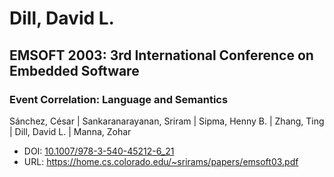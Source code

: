 # Dill, David L.

## EMSOFT 2003: 3rd International Conference on Embedded Software

### Event Correlation: Language and Semantics
Sánchez, César | Sankaranarayanan, Sriram | Sipma, Henny B. | Zhang, Ting | Dill, David L. | Manna, Zohar
* DOI: [10.1007/978-3-540-45212-6_21](https://doi.org/10.1007/978-3-540-45212-6_21)
* URL: <https://home.cs.colorado.edu/~srirams/papers/emsoft03.pdf>

